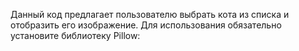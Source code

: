 Данный код предлагает пользователю выбрать кота из списка и отобразить его изображение. Для использования обязательно установите  библиотеку Pillow: 
